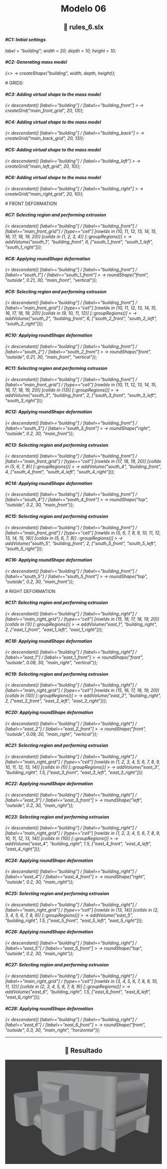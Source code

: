 <h1 align="center">Modelo 06</h2>

<h2 align="center">📝 rules_6.slx</h2>

#### **_\#C1: Initial settings_**

_label = "building"; width = 20; depth = 10; height = 10;_

#### **_\#C2: Generating mass model_**

_{<> -> createShape("building", width, depth, height)};_

\# GRIDS:

#### **_\#C3: Adding virtual shape to the mass model_**

_{< descendant() [label=="building"] / [label=="building_front"] > -> createGrid("main_front_grid", 20, 13)};_

#### **_\#C4: Adding virtual shape to the mass model_**

_{< descendant() [label=="building"] / [label=="building_back"] > -> createGrid("main_back_grid", 20, 13)};_

#### **_\#C5: Adding virtual shape to the mass model_**

_{< descendant() [label=="building"] / [label=="building_left"] > -> createGrid("main_left_grid", 20, 10)};_

#### **_\#C6: Adding virtual shape to the mass model_**

_{< descendant() [label=="building"] / [label=="building_right"] > -> createGrid("main_right_grid", 20, 10)};_

\# FRONT DEFORMATION

#### **_\#C7: Selecting region and performing extrusion_**

_{< descendant() [label=="building"] / [label=="building_front"] / [label=="main_front_grid"] / [type=="cell"] [rowIdx in (10, 11, 12, 13, 14, 15, 16, 17, 18, 19, 20)] [colIdx in (1, 2, 3, 4)] [::groupRegions()] > -> addVolume("south_1", "building_front", 6, ["south_1_front", "south_1_left", "south_1_right"])};_

#### **_\#C8: Applying roundShape deformation_**

_{< descendant() [label=="building"] / [label=="building_front"] / [label=="south_1"] / [label=="south_1_front"] > -> roundShape("front", "outside", 0.21, 30, "main_front", "vertical")};_

#### **_\#C9: Selecting region and performing extrusion_**

_{< descendant() [label=="building"] / [label=="building_front"] / [label=="main_front_grid"] / [type=="cell"] [rowIdx in (10, 11, 12, 13, 14, 15, 16, 17, 18, 19, 20)] [colIdx in (9, 10, 11, 12)] [::groupRegions()] > -> addVolume("south_2", "building_front", 6, ["south_2_front", "south_2_left", "south_2_right"])};_

#### **_\#C10: Applying roundShape deformation_**

_{< descendant() [label=="building"] / [label=="building_front"] / [label=="south_2"] / [label=="south_2_front"] > -> roundShape("front", "outside", 0.21, 30, "main_front", "vertical")};_

#### **_\#C11: Selecting region and performing extrusion_**

_{< descendant() [label=="building"] / [label=="building_front"] / [label=="main_front_grid"] / [type=="cell"] [rowIdx in (10, 11, 12, 13, 14, 15, 16, 17, 18, 19, 20)] [colIdx in (13)] [::groupRegions()] > -> addVolume("south_3", "building_front", 2, ["south_3_front", "south_3_left", "south_3_right"])};_

#### **_\#C12: Applying roundShape deformation_**

_{< descendant() [label=="building"] / [label=="building_front"] / [label=="south_3"] / [label=="south_3_front"] > -> roundShape("right", "outside", 0.2, 30, "main_front")};_

#### **_\#C13: Selecting region and performing extrusion_**

_{< descendant() [label=="building"] / [label=="building_front"] / [label=="main_front_grid"] / [type=="cell"] [rowIdx in (17, 18, 19, 20)] [colIdx in (5, 6, 7, 8)] [::groupRegions()] > -> addVolume("south_4", "building_front", 4, ["south_4_front", "south_4_left", "south_4_right"])};_

#### **_\#C14: Applying roundShape deformation_**

_{< descendant() [label=="building"] / [label=="building_front"] / [label=="south_4"] / [label=="south_4_front"] > -> roundShape("top", "outside", 0.2, 30, "main_front")};_

#### **_\#C15: Selecting region and performing extrusion_**

_{< descendant() [label=="building"] / [label=="building_front"] / [label=="main_front_grid"] / [type=="cell"] [rowIdx in (5, 6, 7, 8, 9, 10, 11, 12, 13, 14, 15, 16)] [colIdx in (5, 6, 7, 8)] ::groupRegions()] > -> addVolume("south_5", "building_front", 2, ["south_5_front", "south_5_left", "south_5_right"])};_

#### **_\#C16: Applying roundShape deformation_**

_{< descendant() [label=="building"] / [label=="building_front"] / [label=="south_5"] / [label=="south_5_front"] > -> roundShape("top", "outside", 0.2, 30, "main_front")};_

\# RIGHT DEFORMATION

#### **_\#C17: Selecting region and performing extrusion_**

_{< descendant() [label=="building"] / [label=="building_right"] / [label=="main_right_grid"] / [type=="cell"] [rowIdx in (15, 16, 17, 18, 19, 20)] [colIdx in (1)] [::groupRegions()] > -> addVolume("east_1", "building_right", 2, ["east_1_front", "east_1_left", "east_1_right"])};_

#### **_\#C18: Applying roundShape deformation_**

_{< descendant() [label=="building"] / [label=="building_right"] / [label=="east_1"] / [label=="east_1_front"] > -> roundShape("front", "outside", 0.09, 30, "main_right", "vertical")};_

#### **_\#C19: Selecting region and performing extrusion_**

_{< descendant() [label=="building"] / [label=="building_right"] / [label=="main_right_grid"] / [type=="cell"] [rowIdx in (15, 16, 17, 18, 19, 20)] [colIdx in (10)] [::groupRegions()] > -> addVolume("east_2", "building_right", 2, ["east_2_front", "east_2_left", "east_2_right"])};_

#### **_\#C20: Applying roundShape deformation_**

_{< descendant() [label=="building"] / [label=="building_right"] / [label=="east_2"] / [label=="east_2_front"] > -> roundShape("front", "outside", 0.09, 30, "main_right", "vertical")};_

#### **_\#C21: Selecting region and performing extrusion_**

_{< descendant() [label=="building"] / [label=="building_right"] / [label=="main_right_grid"] / [type=="cell"] [rowIdx in (1, 2, 3, 4, 5, 6, 7, 8, 9, 10, 11, 12, 13, 14)] [colIdx in (1)] [::groupRegions()] > -> addVolume("east_3", "building_right", 1.5, ["east_3_front", "east_3_left", "east_3_right"])};_

#### **_\#C22: Applying roundShape deformation_**

_{< descendant() [label=="building"] / [label=="building_right"] / [label=="east_3"] / [label=="east_3_front"] > -> roundShape("left", "outside", 0.2, 30, "main_right")};_

#### **_\#C23: Selecting region and performing extrusion_**

_{< descendant() [label=="building"] / [label=="building_right"] / [label=="main_right_grid"] / [type=="cell"] [rowIdx in (1, 2, 3, 4, 5, 6, 7, 8, 9, 10, 11, 12, 13, 14)] [colIdx in (10)] [::groupRegions()] > -> addVolume("east_4", "building_right", 1.5, ["east_4_front", "east_4_left", "east_4_right"])};_

#### **_\#C24: Applying roundShape deformation_**

_{< descendant() [label=="building"] / [label=="building_right"] / [label=="east_4"] / [label=="east_4_front"] > -> roundShape("right", "outside", 0.2, 30, "main_right")};_

#### **_\#C25: Selecting region and performing extrusion_**

_{< descendant() [label=="building"] / [label=="building_right"] / [label=="main_right_grid"] / [type=="cell"] [rowIdx in (13, 14)] [colIdx in (2, 3, 4, 5, 6, 7, 8, 9)] [::groupRegions()] > -> addVolume("east_5", "building_right", 1.5, ["east_5_front", "east_5_left", "east_5_right"])};_

#### **_\#C26: Applying roundShape deformation_**

_{< descendant() [label=="building"] / [label=="building_right"] / [label=="east_5"] / [label=="east_5_front"] > -> roundShape("top", "outside", 0.2, 30, "main_right")};_

#### **_\#C27: Selecting region and performing extrusion_**

_{< descendant() [label=="building"] / [label=="building_right"] / [label=="main_right_grid"] / [type=="cell"] [rowIdx in (3, 4, 5, 6, 7, 8, 9, 10, 11, 12)] [colIdx in (2, 3, 4, 5, 6, 7, 8, 9)] [::groupRegions()] > -> addVolume("east_6", "building_right", 1.5, ["east_6_front", "east_6_left", "east_6_right"])};_

#### **_\#C28: Applying roundShape deformation_**

_{< descendant() [label=="building"] / [label=="building_right"] / [label=="east_6"] / [label=="east_6_front"] > -> roundShape("front", "outside", 0.3, 30, "main_right", "horizontal")};_

---

<h2 align="center">🏢 Resultado</h2>

<div align="center">
  <img src="modelo_06.png" alt="Modelo 06">
</div>
